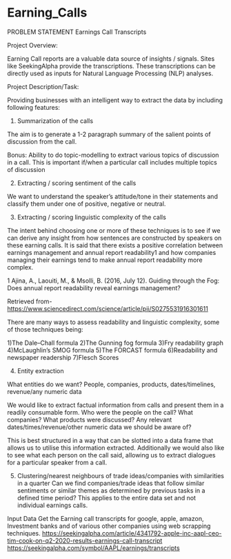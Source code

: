 # Earning_Calls

PROBLEM STATEMENT
Earnings Call Transcripts

Project Overview:

Earning Call reports are a valuable data source of insights / signals. Sites like SeekingAlpha provide the transcriptions. These transcriptions can be directly used as inputs for Natural Language Processing (NLP) analyses.

Project Description/Task:

Providing businesses with an intelligent way to extract the data by including following features:

 

1. Summarization of the calls 

The aim is to generate a 1-2 paragraph summary of the salient points of discussion from the call. 

Bonus: Ability to do topic-modelling to extract various topics of discussion in a call. This is important if/when a particular call includes multiple topics of discussion 

2. Extracting / scoring sentiment of the calls 

We want to understand the speaker’s attitude/tone in their statements and classify them under one of positive, negative or neutral. 

3. Extracting / scoring linguistic complexity of the calls 

The intent behind choosing one or more of these techniques is to see if we can derive any insight from how sentences are constructed by speakers on these earning calls. It is said that there exists a positive correlation between earnings management and annual report readability1 and how companies managing their earnings tend to make annual report readability more complex. 

1 Ajina, A., Laouiti, M., & Msolli, B. (2016, July 12). Guiding through the Fog: Does annual report readability reveal earnings management? 

Retrieved from-  https://www.sciencedirect.com/science/article/pii/S0275531916301611 

There are many ways to assess readability and linguistic complexity, some of those techniques being: 

1)The Dale–Chall formula
2)The Gunning fog formula
3)Fry readability graph
4)McLaughlin’s SMOG formula
5)The FORCAST formula
6)Readability and newspaper readership
7)Flesch Scores

4. Entity extraction 

What entities do we want? People, companies, products, dates/timelines, revenue/any numeric data 

We would like to extract factual information from calls and present them in a readily consumable form. Who were the people on the call? What companies? What products were discussed? Any relevant dates/times/revenue/other numeric data we should be aware of? 

This is best structured in a way that can be slotted into a data frame that allows us to utilise this information extracted. Additionally we would also like to see what each person on the call said, allowing us to extract dialogues for a particular speaker from a call. 

5. Clustering/nearest neighbours of trade ideas/companies with similarities in a quarter
Can we find companies/trade ideas that follow similar sentiments or similar themes as determined by previous tasks in a defined time period? This applies to the entire data set and not individual earnings calls. 



Input Data 
Get the Earning call transcripts for google, apple, amazon, Investment banks and of various other companies using web scrapping techniques.
https://seekingalpha.com/article/4341792-apple-inc-aapl-ceo-tim-cook-on-q2-2020-results-earnings-call-transcript
https://seekingalpha.com/symbol/AAPL/earnings/transcripts




